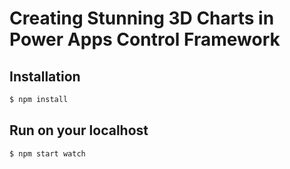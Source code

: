 # Creating Stunning 3D Charts in Power Apps Control Framework


## Installation
```sh
$ npm install
```


## Run on your localhost
```sh
$ npm start watch
```
